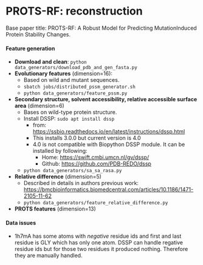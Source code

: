 # PROTS-RF: reconstruction

Base paper title: PROTS-RF: A Robust Model for Predicting MutationInduced Protein Stability Changes.

#### Feature generation

* **Download and clean**: `python data_generators/download_pdb_and_gen_fasta.py`
* **Evolutionary features** (dimension=16):
  * Based on wild and mutant sequences.
  * `sbatch jobs/distributed_pssm_generator.sh`
  * `python data_generators/feature_pssm.py`
* **Secondary structure, solvent accessibility, relative accessible surface area** (dimension=6)
  * Bases on wild-type protein structure.
  * Install DSSP: `sudo apt install dssp`
    * from: https://ssbio.readthedocs.io/en/latest/instructions/dssp.html
    * This installs 3.0.0 but current version is 4.0
    * 4.0 is not compatible with Biopython DSSP module. It can be installed by following:
      * Home: https://swift.cmbi.umcn.nl/gv/dssp/
      * Github: https://github.com/PDB-REDO/dssp
  * `python data_generators/sa_sa_rasa.py`
* **Relative difference** (dimension=5)
  * Described in details in authors previous work: https://bmcbioinformatics.biomedcentral.com/articles/10.1186/1471-2105-11-62
  * `python data_generators/feature_relative_difference.py`
* **PROTS features** (dimension=13)

#### Data issues

* 1h7mA has some atoms with *negative* residue ids and first and last residue is GLY which has only one atom. DSSP can handle regative residue ids but for those two residues it produced nothing. Therefore they are manually handled.
